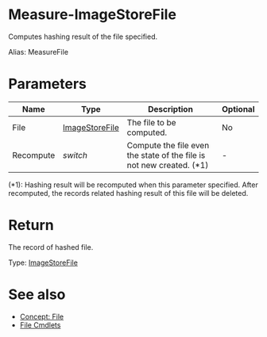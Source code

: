 # Measure-ImageStoreFile
Computes hashing result of the file specified.

Alias: MeasureFile

# Parameters
|Name|Type|Description|Optional|
|---|---|---|---|
|File|[ImageStoreFile](../../type/ImageStoreFile.md)|The file to be computed.|No|
|Recompute|*switch*|Compute the file even the state of the file is not new created. (*1)|-|

(*1): Hashing result will be recomputed when this parameter specified. After recomputed, the records related hashing result of this file will be deleted.

# Return
The record of hashed file.

Type: [ImageStoreFile](../../type/ImageStoreFile.md)

# See also
  * [Concept: File](../../concept/File.md)
  * [File Cmdlets](../cmdlets.md#file)